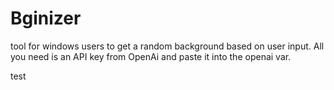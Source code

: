 # Bginizer
tool for windows users to get a random background based on user input.
All you need is an API key from OpenAi and paste it into the openai var. 
 
 test

